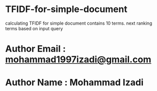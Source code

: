 # TFIDF-for-simple-document
calculating TFIDF for simple document contains 10 terms. next ranking terms based on input query

# Author Email : mohammad1997izadi@gmail.com
# Author Name : Mohammad Izadi
